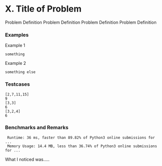 # X. Title of Problem

<difficultyLvl>

Problem Definition
Problem Definition
Problem Definition
Problem Definition

### Examples

Example 1
```
something
```
Example 2
```
something else
```

### Testcases
```
[2,7,11,15]
9
[3,3]
6
[3,2,4]
6
```

### Benchmarks and Remarks

```
 Runtime: 36 ms, faster than 89.82% of Python3 online submissions for ...
 Memory Usage: 14.4 MB, less than 36.74% of Python3 online submissions for ...
```

What I noticed was.....
